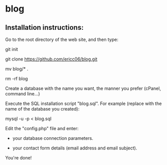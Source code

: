 # blog

Installation instructions:
---

Go to the root directory of the web site, and then type:


git init

git clone https://github.com/ericc06/blog.git

mv blog/* .

rm -rf blog



Create a database with the name you want, the manner you prefer (cPanel, command line...)



Execute the SQL installation script "blog.sql". For example (replace <db-name> with the name of the database you created):


mysql -u <username> -p<password> <db-name> < blog.sql



Edit the "config.php" file and enter:

- your database connection parameters.

- your contact form details (email address and email subject).



You're done!

